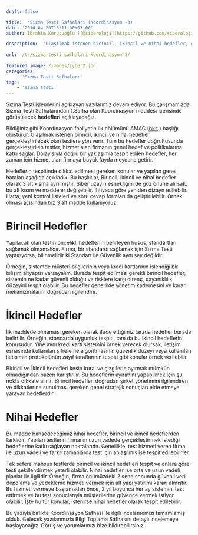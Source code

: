 ```yaml
---
draft: false

title:  'Sızma Testi Safhaları (Koordinasyon -3)'
date: '2016-04-20T16:11:00+03:00'
author: İbrahim Korucuoğlu ([@siberoloji](https://github.com/siberoloji))

description:  'Ulaşılmak istenen birincil, ikincil ve nihai hedefler, gerçekleştirilecek olan testlere yön verir. Tüm bu hedefler doğrultusunda gerçekleştirilen testler, hizmet alan firmanın genel hedef ve politikalarına katkı sağlar. Dolayısıyla doğru bir yaklaşımla tespit edilen hedefler, her zaman için hizmet alan firmaya büyük fayda meydana getirir.' 
 
url:  /tr/sizma-testi-safhalari-koordinasyon-3/
 
featured_image: /images/cyber2.jpg
categories:
    - 'Sızma Testi Safhaları'
tags:
    - 'sızma testi'
---
```

Sızma Testi işlemlerini açıklayan yazılarımız devam ediyor. Bu çalışmamızda Sızma Testi Safhalarından 1.Safha olan Koordinasyon maddesi içerisinde görüşülecek **hedefleri** açıklayacağız.

Bildiğiniz gibi Koordinasyon faaliyetin ilk bölümünü AMAÇ (<a href="https://www.siberoloji.com/sizma-testi-safhalari-nelerdir/" data-type="post" data-id="1049" target="_blank" rel="noreferrer noopener">bkz</a>.) başlığı oluşturur. Ulaşılmak istenen birincil, ikincil ve nihai hedefler, gerçekleştirilecek olan testlere yön verir. Tüm bu hedefler doğrultusunda gerçekleştirilen testler, hizmet alan firmanın genel hedef ve politikalarına katkı sağlar. Dolayısıyla doğru bir yaklaşımla tespit edilen hedefler, her zaman için hizmet alan firmaya büyük fayda meydana getirir.

Hedeflerin tespitinde dikkat edilmesi gereken konular ve yapılan genel hataları aşağıda açıkladık. Bu başlıklar, Birincil, ikincil ve nihai hedefler olarak 3 alt kısma ayrılmıştır. Siber uzayın esnekliğini de göz önüne alırsak, bu alt kısım ve maddeler değişebilir. İhtiyaca göre yeniden dizayn edilebilir. Hatta, yeni kontrol listeleri ve soru cevap formları da geliştirilebilir. Örnek olması açısından biz 3 alt madde kullanıyoruz.

# Birincil Hedefler

Yapılacak olan testin öncelikli hedeflerini belirleyen husus, standartları sağlamak olmamalıdır. Firma, bir standardı sağlamak için Sızma Testi yaptırıyorsa, bilinmelidir ki Standart ile Güvenlik aynı şey değildir.

Örneğin, sistemde müşteri bilgilerinin veya kredi kartlarının işlendiği bir bilişim altyapısı varsayalım. Burada tespit edilmesi gerekli birincil hedefler, sistemin ne kadar güvenli olduğu ve risklere karşı direnç, dayanıklılık düzeyini tespit olabilir. Bu hedefler genellikle yönetim kademesini ve karar mekanizmalarını doğrudan ilgilendirir.

# İkincil Hedefler

İlk maddede olmaması gereken olarak ifade ettiğimiz tarzda hedefler burada belirtilir. Örneğin, standarda uygunluk tespiti, tam da bu ikincil hedeflerin konusudur. Yine aynı kredi kartı sistemini örnek verecek olursak, iletişim esnasında kullanılan şifreleme algoritmasının güvenlik düzeyi veya kullanılan iletişimin protokolünün zayıf taraflarının tespiti gibi konular örnek verilebilir.

Birincil ve İkincil hedefleri kesin kural ve çizgilerle ayırmak mümkün olmadığından bazen karıştırılır. Bu hedeflerin ayırımını yapabilmek için şu nokta dikkate alınır. Birincil hedefler, doğrudan şirket yönetimini ilgilendiren ve dikkatlerine sunulması gereken genel stratejik sonuçları elde etmeye yarayan hedeflerdir.

# Nihai Hedefler

Bu madde bahsedeceğimiz nihai hedefler, birincil ve ikincil hedeflerden farklıdır. Yapılan testlerin firmanın uzun vadede gerçekleştirmek istediği hedeflerine katkı sağlayan noktalarıdır. Genellikle, test hizmeti veren firma ile uzun vadeli ve farklı zamanlarda test için anlaşılmış ise tespit edilebilirler.

Tek sefere mahsus testlerde birincil ve ikincil hedefleri tespit ve onlara göre testi şekillendirmek yeterli olabilir. Nihai hedefler ise orta ve uzun vadeli planlar ile ilgilidir. Örneğin, firma önümüzdeki 2 sene sonunda güvenli veri depolama ve yedekleme hizmeti vermek için alt yapı yatırımı kararı almıştır. Bu hizmeti vermeye başlamadan önce, 2 yıl boyunca her ay sistemini test ettirmek ve bu test sonuçlarıyla müşterilerine güvence vermek istiyor olabilir. İşte bu tür konular, istenirse nihai hedefler olarak tespit edilebilir.

Bu yazıyla birlikte Koordinasyon Safhası ile ilgili incelememizi tamamlamış olduk. Gelecek yazılarımızla Bilgi Toplama Safhasını detaylı incelemeye başlayacağız. Görüş ve yorumlarınızı bize bildirebilirsiniz.
